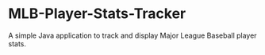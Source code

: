 # MLB-Player-Stats-Tracker
A simple Java application to track and display Major League Baseball player stats.
